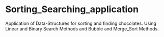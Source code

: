 # Sorting_Searching_application
Application of Data-Structures for sorting and finding chocolates. Using Linear and Binary Search Methods and Bubble and Merge_Sort Methods.
